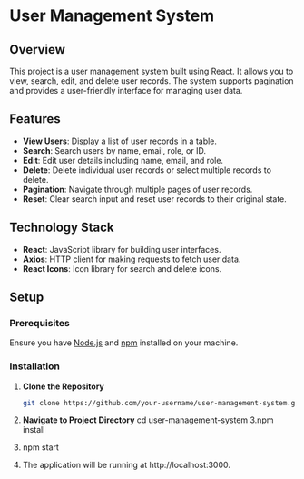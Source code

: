 # User Management System

## Overview

This project is a user management system built using React. It allows you to view, search, edit, and delete user records. The system supports pagination and provides a user-friendly interface for managing user data.

## Features

- **View Users**: Display a list of user records in a table.
- **Search**: Search users by name, email, role, or ID.
- **Edit**: Edit user details including name, email, and role.
- **Delete**: Delete individual user records or select multiple records to delete.
- **Pagination**: Navigate through multiple pages of user records.
- **Reset**: Clear search input and reset user records to their original state.

## Technology Stack

- **React**: JavaScript library for building user interfaces.
- **Axios**: HTTP client for making requests to fetch user data.
- **React Icons**: Icon library for search and delete icons.

## Setup

### Prerequisites

Ensure you have [Node.js](https://nodejs.org/) and [npm](https://www.npmjs.com/) installed on your machine.

### Installation

1. **Clone the Repository**

   ```bash
   git clone https://github.com/your-username/user-management-system.git
   
2. **Navigate to Project Directory**
      cd user-management-system
3.npm install
4. npm start
5. The application will be running at http://localhost:3000.
   

